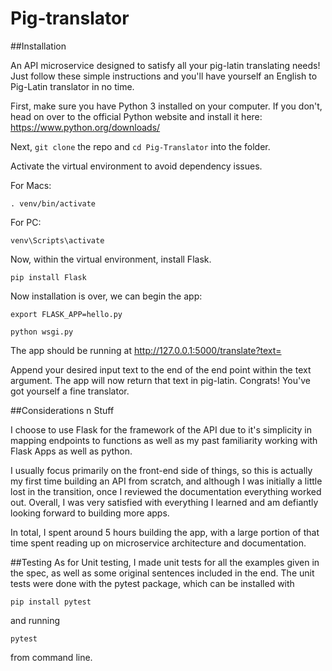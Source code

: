 # Pig-translator


##Installation

An API microservice designed to satisfy all your pig-latin translating needs! Just follow these simple instructions and you'll have yourself an English to Pig-Latin translator in no time.

First, make sure you have Python 3 installed on your computer. If you don't, head on over to the official Python website and install it here: https://www.python.org/downloads/

Next, `git clone` the repo and `cd Pig-Translator` into the folder.

Activate the virtual environment to avoid dependency issues.

For Macs:

`. venv/bin/activate`

For PC:

`venv\Scripts\activate`

Now, within the virtual environment, install Flask.

`pip install Flask`

Now installation is over, we can begin the app:

`export FLASK_APP=hello.py`

`python wsgi.py`

The app should be running at http://127.0.0.1:5000/translate?text=

Append your desired input text to the end of the end point within the text argument. The app will now return that text in pig-latin. Congrats! You've got yourself a fine translator.

 ##Considerations n Stuff
 
 I choose to use Flask for the framework of the API due to it's simplicity in mapping endpoints to functions as well as my past familiarity working with Flask Apps as well as python. 
 
 I usually focus primarily on the front-end side of things, so this is actually my first time building an API from scratch, and although I was initially a little lost in the transition, once I reviewed the documentation everything worked out. Overall, I was very satisfied with everything I learned and am defiantly looking forward to building more apps. 
 
 In total, I spent around 5 hours building the app, with a large portion of that time spent reading up on microservice architecture and documentation.
 
 ##Testing
 As for Unit testing, I made unit tests for all the examples given in the spec, as well as some original sentences included in the end. The unit tests were done with the pytest package, which can be installed with 
 
 `pip install pytest`
 
 and running 
 
 `pytest`
 
 from command line.